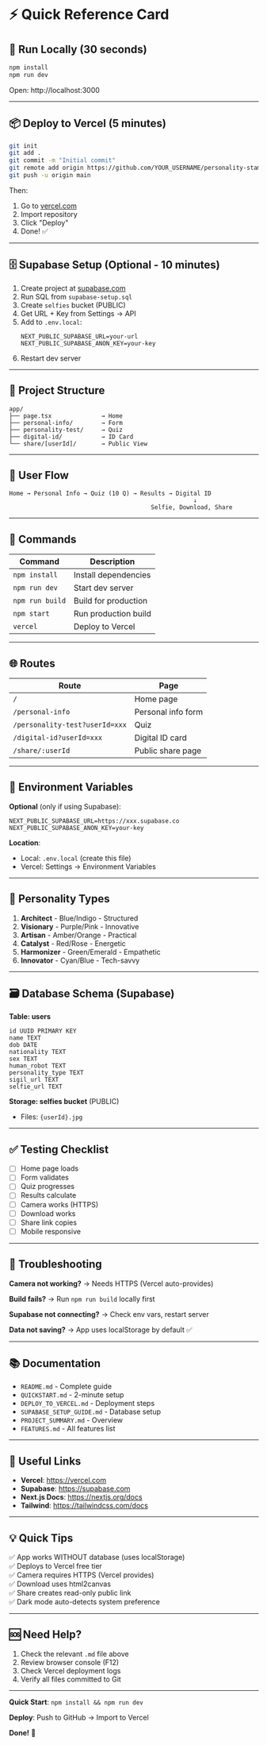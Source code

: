 # ⚡ Quick Reference Card

## 🚀 Run Locally (30 seconds)

```bash
npm install
npm run dev
```
Open: http://localhost:3000

---

## 📦 Deploy to Vercel (5 minutes)

```bash
git init
git add .
git commit -m "Initial commit"
git remote add origin https://github.com/YOUR_USERNAME/personality-stamp.git
git push -u origin main
```

Then:
1. Go to [vercel.com](https://vercel.com)
2. Import repository
3. Click "Deploy"
4. Done! ✅

---

## 🗄️ Supabase Setup (Optional - 10 minutes)

1. Create project at [supabase.com](https://supabase.com)
2. Run SQL from `supabase-setup.sql`
3. Create `selfies` bucket (PUBLIC)
4. Get URL + Key from Settings → API
5. Add to `.env.local`:
   ```env
   NEXT_PUBLIC_SUPABASE_URL=your-url
   NEXT_PUBLIC_SUPABASE_ANON_KEY=your-key
   ```
6. Restart dev server

---

## 📁 Project Structure

```
app/
├── page.tsx              → Home
├── personal-info/        → Form
├── personality-test/     → Quiz  
├── digital-id/           → ID Card
└── share/[userId]/       → Public View
```

---

## 🎯 User Flow

```
Home → Personal Info → Quiz (10 Q) → Results → Digital ID
                                                    ↓
                                        Selfie, Download, Share
```

---

## 🔧 Commands

| Command | Description |
|---------|-------------|
| `npm install` | Install dependencies |
| `npm run dev` | Start dev server |
| `npm run build` | Build for production |
| `npm start` | Run production build |
| `vercel` | Deploy to Vercel |

---

## 🌐 Routes

| Route | Page |
|-------|------|
| `/` | Home page |
| `/personal-info` | Personal info form |
| `/personality-test?userId=xxx` | Quiz |
| `/digital-id?userId=xxx` | Digital ID card |
| `/share/:userId` | Public share page |

---

## 📝 Environment Variables

**Optional** (only if using Supabase):

```env
NEXT_PUBLIC_SUPABASE_URL=https://xxx.supabase.co
NEXT_PUBLIC_SUPABASE_ANON_KEY=your-key
```

**Location**:
- Local: `.env.local` (create this file)
- Vercel: Settings → Environment Variables

---

## 🎨 Personality Types

1. **Architect** - Blue/Indigo - Structured
2. **Visionary** - Purple/Pink - Innovative  
3. **Artisan** - Amber/Orange - Practical
4. **Catalyst** - Red/Rose - Energetic
5. **Harmonizer** - Green/Emerald - Empathetic
6. **Innovator** - Cyan/Blue - Tech-savvy

---

## 🗃️ Database Schema (Supabase)

**Table: users**
```
id UUID PRIMARY KEY
name TEXT
dob DATE
nationality TEXT
sex TEXT
human_robot TEXT
personality_type TEXT
sigil_url TEXT
selfie_url TEXT
```

**Storage: selfies bucket** (PUBLIC)
- Files: `{userId}.jpg`

---

## ✅ Testing Checklist

- [ ] Home page loads
- [ ] Form validates
- [ ] Quiz progresses
- [ ] Results calculate
- [ ] Camera works (HTTPS)
- [ ] Download works
- [ ] Share link copies
- [ ] Mobile responsive

---

## 🐛 Troubleshooting

**Camera not working?**
→ Needs HTTPS (Vercel auto-provides)

**Build fails?**
→ Run `npm run build` locally first

**Supabase not connecting?**
→ Check env vars, restart server

**Data not saving?**
→ App uses localStorage by default ✅

---

## 📚 Documentation

- `README.md` - Complete guide
- `QUICKSTART.md` - 2-minute setup
- `DEPLOY_TO_VERCEL.md` - Deployment steps
- `SUPABASE_SETUP_GUIDE.md` - Database setup
- `PROJECT_SUMMARY.md` - Overview
- `FEATURES.md` - All features list

---

## 🔗 Useful Links

- **Vercel**: https://vercel.com
- **Supabase**: https://supabase.com
- **Next.js Docs**: https://nextjs.org/docs
- **Tailwind**: https://tailwindcss.com/docs

---

## 💡 Quick Tips

✅ App works WITHOUT database (uses localStorage)  
✅ Deploys to Vercel free tier  
✅ Camera requires HTTPS (Vercel provides)  
✅ Download uses html2canvas  
✅ Share creates read-only public link  
✅ Dark mode auto-detects system preference  

---

## 🆘 Need Help?

1. Check the relevant `.md` file above
2. Review browser console (F12)
3. Check Vercel deployment logs
4. Verify all files committed to Git

---

**Quick Start**: `npm install && npm run dev`

**Deploy**: Push to GitHub → Import to Vercel

**Done!** 🎉

